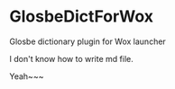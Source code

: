 # GlosbeDictForWox
Glosbe dictionary plugin for Wox launcher

I don't know how to write md file.

Yeah~~~
